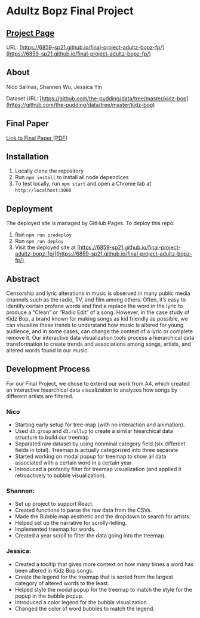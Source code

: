 # Adultz Bopz Final Project

## [Project Page](https://6859-sp21.github.io/final-project-adultz-bopz-fp/)

URL: [https://6859-sp21.github.io/final-project-adultz-bopz-fp/](https://6859-sp21.github.io/final-project-adultz-bopz-fp/)

## About

Nico Salinas, Shannen Wu, Jessica Yin

Dataset URL: [https://github.com/the-pudding/data/tree/master/kidz-bop](https://github.com/the-pudding/data/tree/master/kidz-bop)

## Final Paper
[Link to Final Paper [PDF]](https://github.com/6859-sp21/final-project-adultz-bopz-fp/blob/main/final/FinalPaper.pdf)

## Installation

1. Locally clone the repository
2. Run `npm install` to install all node dependices
3. To test locally, run `npm start` and open a Chrome tab at `http://localhost:3000`

## Deployment

The deployed site is managed by GitHub Pages. To deploy this repo:

1. Run `npm run predeploy`
2. Run `npm run deploy`
3. Visit the deployed site at [https://6859-sp21.github.io/final-project-adultz-bopz-fp/](https://6859-sp21.github.io/final-project-adultz-bopz-fp/)

## Abstract

Censorship and lyric alterations in music is observed in many public media channels such as the radio, TV, and film among others. Often, it’s easy to identify certain profane words and find a replace the word in the lyric to produce a “Clean” or “Radio Edit” of a song. However, in the case study of Kidz Bop, a brand known for making songs as kid friendly as possible, we can visualize these trends to understand how music is altered for young audience, and in some cases, can change the context of a lyric or complete remove it. Our interactive data visualization tools process a hierarchical data transformation to create trends and associations among songs, artists, and altered words found in our music. 

## Development Process

For our Final Project, we chose to extend our work from A4, which created an interactive hiearchical data visualization to analyzes how songs by different artists are filtered.

### Nico

- Starting early setup for tree-map (with no interaction and animation).
- Used `d3.group` and `d3.rollup` to create a similar hiearchical data structure to build our treemap
- Separated raw dataset by using nonminal category field (six different fields in total). Treemap is actually categorized into three separate
- Started working on modal popup for treemap to show all data associated with a certain word in a certain year
- Introduced a profanity filter for treemap visualization (and applied it retroactively to bubble visualization).

### Shannen:

- Set up project to support React.
- Created functions to parse the raw data from the CSVs.
- Made the Bubble map aesthetic and the dropdown to search for artists.
- Helped set up the narrative for scrolly-telling.
- Implemented treemap for words.
- Created a year scroll to filter the data going into the treemap.

### Jessica:

- Created a tooltip that gives more context on how many times a word has been altered in Kidz Bop songs.
- Create the legend for the treemap that is sorted from the largest category of altered words to the least.
- Helped style the modal popup for the treemap to match the style for the popup in the bubble popup.
- Introduced a color legend for the bubble visualization
- Changed the color of word bubbles to match the legend.
